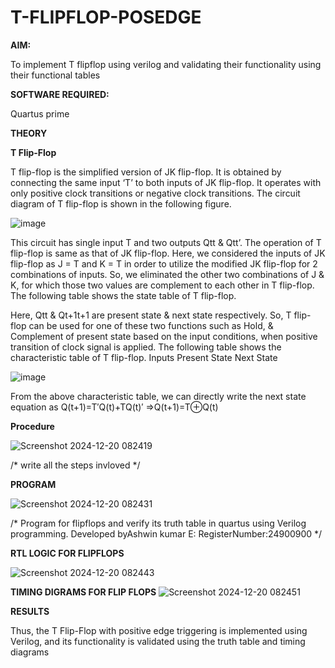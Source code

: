 # T-FLIPFLOP-POSEDGE

**AIM:**

To implement  T flipflop using verilog and validating their functionality using their functional tables

**SOFTWARE REQUIRED:**

Quartus prime

**THEORY**

**T Flip-Flop**

T flip-flop is the simplified version of JK flip-flop. It is obtained by connecting the same input ‘T’ to both inputs of JK flip-flop. It operates with only positive clock transitions or negative clock transitions. The circuit diagram of T flip-flop is shown in the following figure.

![image](https://github.com/naavaneetha/T-FLIPFLOP-POSEDGE/assets/154305477/458a68fe-2d08-4a9d-ac4f-7ae0480ce0bd)

 
This circuit has single input T and two outputs Qtt & Qtt’. The operation of T flip-flop is same as that of JK flip-flop. Here, we considered the inputs of JK flip-flop as J = T and K = T in order to utilize the modified JK flip-flop for 2 combinations of inputs. So, we eliminated the other two combinations of J & K, for which those two values are complement to each other in T flip-flop. The following table shows the state table of T flip-flop.

Here, Qtt & Qt+1t+1 are present state & next state respectively. So, T flip-flop can be used for one of these two functions such as Hold, & Complement of present state based on the input conditions, when positive transition of clock signal is applied. The following table shows the characteristic table of T flip-flop. Inputs Present State Next State

![image](https://github.com/naavaneetha/T-FLIPFLOP-POSEDGE/assets/154305477/cdd7fb32-539f-4b66-bb8d-f305a153c886)

 
From the above characteristic table, we can directly write the next state equation as Q(t+1)=T′Q(t)+TQ(t)′ ⇒Q(t+1)=T⊕Q(t)

**Procedure**

![Screenshot 2024-12-20 082419](https://github.com/user-attachments/assets/974c4141-2b8b-47cc-a947-19d43c036ec1)


/* write all the steps invloved */

**PROGRAM**

![Screenshot 2024-12-20 082431](https://github.com/user-attachments/assets/a09b5d0e-6baf-4738-a266-90e1a5060a4d)


/* Program for flipflops and verify its truth table in quartus using Verilog programming. Developed byAshwin kumar E: RegisterNumber:24900900
*/

**RTL LOGIC FOR FLIPFLOPS**

![Screenshot 2024-12-20 082443](https://github.com/user-attachments/assets/624a002c-e7cd-41ad-b99e-9d510844bb63)


**TIMING DIGRAMS FOR FLIP FLOPS**
![Screenshot 2024-12-20 082451](https://github.com/user-attachments/assets/4ecc8cf0-57ef-4b91-b8bf-2759e35e10a6)



**RESULTS**

 Thus, the T Flip-Flop with positive edge triggering is implemented using Verilog, and its
 functionality is validated using the truth table and timing diagrams
